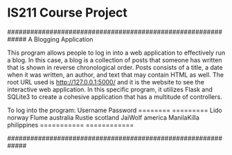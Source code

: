 # IS211 Course Project

#############################################################
A Blogging Application

  This program allows people to log in into a web application
to effectively run a blog. In this case, a blog is a collection of
posts that someone has written that is shown in reverse
chronological order. Posts consists of a title, a date when it was
written, an author, and text that may contain HTML as well. The root URL
used is http://127.0.0.1:5000/ and it is the website to see the 
interactive web application. In this specific program, it utilizes Flask 
and SQLite3 to create a cohesive application that has a multitude of
controllers. 

To log into the program: 
Username    Password
========    =========
Lido        norway
Flume       australia
Rustie      scotland
JaiWolf     america
ManilaKilla philippines
=========== ============


#############################################################
